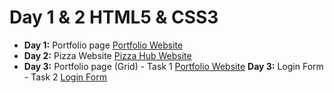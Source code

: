 # Day 1 & 2 HTML5 & CSS3

- **Day 1:** Portfolio page
[Portfolio Website](https://m-devo.github.io/html5-css3-projects/D1/index.html)
- **Day 2:** Pizza Website
[Pizza Hub Website](https://m-devo.github.io/html5-css3-projects/D2/index.html)
- **Day 3:** Portfolio page (Grid) - Task 1
[Portfolio Website](https://m-devo.github.io/html5-css3-projects/D3/Task1/index.html)
**Day 3:** Login Form - Task 2
[Login Form](https://m-devo.github.io/html5-css3-projects/D3/Task2/index.html)
